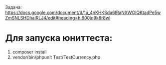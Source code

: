 Задача:
https://docs.google.com/document/d/1u_4nKHKSda6IRaNXWOIQKtadPe5wZmSNLSHDhaIRLJ4/edit#heading=h.600jq9k8r8wl

# Для запуска юниттеста:
1. composer install
2. vendor/bin/phpunit Test/TestCurrency.php
